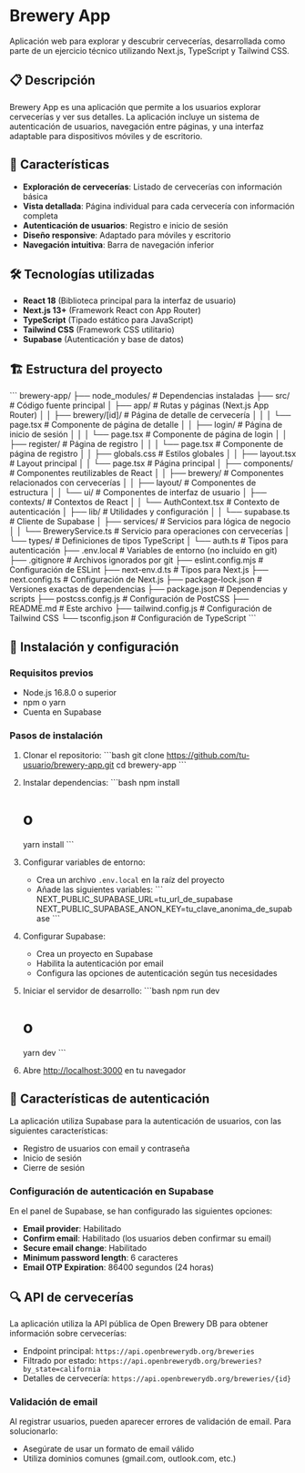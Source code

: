 # Brewery App

Aplicación web para explorar y descubrir cervecerías, desarrollada como parte de un ejercicio técnico utilizando Next.js, TypeScript y Tailwind CSS.

## 📋 Descripción

Brewery App es una aplicación que permite a los usuarios explorar cervecerías y ver sus detalles. La aplicación incluye un sistema de autenticación de usuarios, navegación entre páginas, y una interfaz adaptable para dispositivos móviles y de escritorio.

## 🚀 Características

- **Exploración de cervecerías**: Listado de cervecerías con información básica
- **Vista detallada**: Página individual para cada cervecería con información completa
- **Autenticación de usuarios**: Registro e inicio de sesión
- **Diseño responsive**: Adaptado para móviles y escritorio
- **Navegación intuitiva**: Barra de navegación inferior

## 🛠️ Tecnologías utilizadas

- **React 18** (Biblioteca principal para la interfaz de usuario)
- **Next.js 13+** (Framework React con App Router)
- **TypeScript** (Tipado estático para JavaScript)
- **Tailwind CSS** (Framework CSS utilitario)
- **Supabase** (Autenticación y base de datos)

## 🏗️ Estructura del proyecto

\`\`\`
brewery-app/
├── node_modules/ # Dependencias instaladas
├── src/ # Código fuente principal
│ ├── app/ # Rutas y páginas (Next.js App Router)
│ │ ├── brewery/[id]/ # Página de detalle de cervecería
│ │ │ └── page.tsx # Componente de página de detalle
│ │ ├── login/ # Página de inicio de sesión
│ │ │ └── page.tsx # Componente de página de login
│ │ ├── register/ # Página de registro
│ │ │ └── page.tsx # Componente de página de registro
│ │ ├── globals.css # Estilos globales
│ │ ├── layout.tsx # Layout principal
│ │ └── page.tsx # Página principal
│ ├── components/ # Componentes reutilizables de React
│ │ ├── brewery/ # Componentes relacionados con cervecerías
│ │ ├── layout/ # Componentes de estructura
│ │ └── ui/ # Componentes de interfaz de usuario
│ ├── contexts/ # Contextos de React
│ │ └── AuthContext.tsx # Contexto de autenticación
│ ├── lib/ # Utilidades y configuración
│ │ └── supabase.ts # Cliente de Supabase
│ ├── services/ # Servicios para lógica de negocio
│ │ └── BreweryService.ts # Servicio para operaciones con cervecerías
│ └── types/ # Definiciones de tipos TypeScript
│ └── auth.ts # Tipos para autenticación
├── .env.local # Variables de entorno (no incluido en git)
├── .gitignore # Archivos ignorados por git
├── eslint.config.mjs # Configuración de ESLint
├── next-env.d.ts # Tipos para Next.js
├── next.config.ts # Configuración de Next.js
├── package-lock.json # Versiones exactas de dependencias
├── package.json # Dependencias y scripts
├── postcss.config.js # Configuración de PostCSS
├── README.md # Este archivo
├── tailwind.config.js # Configuración de Tailwind CSS
└── tsconfig.json # Configuración de TypeScript
\`\`\`

## 🔧 Instalación y configuración

### Requisitos previos

- Node.js 16.8.0 o superior
- npm o yarn
- Cuenta en Supabase

### Pasos de instalación

1. Clonar el repositorio:
   \`\`\`bash
   git clone https://github.com/tu-usuario/brewery-app.git
   cd brewery-app
   \`\`\`

2. Instalar dependencias:
   \`\`\`bash
   npm install

   # o

   yarn install
   \`\`\`

3. Configurar variables de entorno:

   - Crea un archivo `.env.local` en la raíz del proyecto
   - Añade las siguientes variables:
     \`\`\`
     NEXT_PUBLIC_SUPABASE_URL=tu_url_de_supabase
     NEXT_PUBLIC_SUPABASE_ANON_KEY=tu_clave_anonima_de_supabase
     \`\`\`

4. Configurar Supabase:

   - Crea un proyecto en Supabase
   - Habilita la autenticación por email
   - Configura las opciones de autenticación según tus necesidades

5. Iniciar el servidor de desarrollo:
   \`\`\`bash
   npm run dev

   # o

   yarn dev
   \`\`\`

6. Abre [http://localhost:3000](http://localhost:3000) en tu navegador

## 📝 Características de autenticación

La aplicación utiliza Supabase para la autenticación de usuarios, con las siguientes características:

- Registro de usuarios con email y contraseña
- Inicio de sesión
- Cierre de sesión

### Configuración de autenticación en Supabase

En el panel de Supabase, se han configurado las siguientes opciones:

- **Email provider**: Habilitado
- **Confirm email**: Habilitado (los usuarios deben confirmar su email)
- **Secure email change**: Habilitado
- **Minimum password length**: 6 caracteres
- **Email OTP Expiration**: 86400 segundos (24 horas)

## 🔍 API de cervecerías

La aplicación utiliza la API pública de Open Brewery DB para obtener información sobre cervecerías:

- Endpoint principal: `https://api.openbrewerydb.org/breweries`
- Filtrado por estado: `https://api.openbrewerydb.org/breweries?by_state=california`
- Detalles de cervecería: `https://api.openbrewerydb.org/breweries/{id}`

### Validación de email

Al registrar usuarios, pueden aparecer errores de validación de email. Para solucionarlo:

- Asegúrate de usar un formato de email válido
- Utiliza dominios comunes (gmail.com, outlook.com, etc.)
